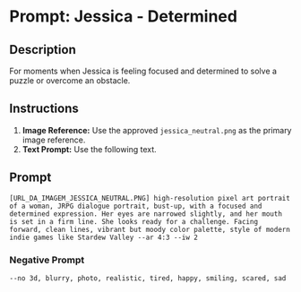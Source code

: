 # Prompt: Jessica - Determined

## Description
For moments when Jessica is feeling focused and determined to solve a puzzle or overcome an obstacle.

## Instructions
1.  **Image Reference:** Use the approved `jessica_neutral.png` as the primary image reference.
2.  **Text Prompt:** Use the following text.

## Prompt
```
[URL_DA_IMAGEM_JESSICA_NEUTRAL.PNG] high-resolution pixel art portrait of a woman, JRPG dialogue portrait, bust-up, with a focused and determined expression. Her eyes are narrowed slightly, and her mouth is set in a firm line. She looks ready for a challenge. Facing forward, clean lines, vibrant but moody color palette, style of modern indie games like Stardew Valley --ar 4:3 --iw 2
```

### Negative Prompt
```
--no 3d, blurry, photo, realistic, tired, happy, smiling, scared, sad
```
